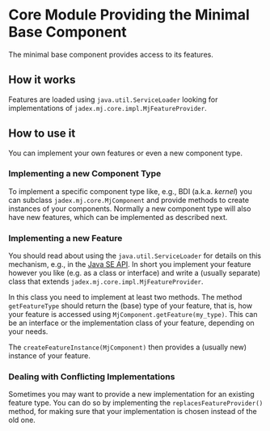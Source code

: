 # Core Module Providing the Minimal Base Component

The minimal base component provides access to its features.

## How it works

Features are loaded using `java.util.ServiceLoader`
looking for implementations of `jadex.mj.core.impl.MjFeatureProvider`.

## How to use it

You can implement your own features or even a new component type.

### Implementing a new Component Type

To implement a specific component type like, e.g., BDI (a.k.a. *kernel*)
you can subclass `jadex.mj.core.MjComponent` and provide methods
to create instances of your components. Normally a new component type
will also have new features, which can be implemented as described next.

### Implementing a new Feature

You should read about using the `java.util.ServiceLoader` for details on this mechanism,
e.g., in the [Java SE API](https://docs.oracle.com/en/java/javase/17/docs/api/java.base/java/util/ServiceLoader.html).
In short you implement your feature however you like (e.g. as a class or interface) and write
a (usually separate) class that extends `jadex.mj.core.impl.MjFeatureProvider`.

In this class you need to implement at least two methods. The method `getFeatureType` should return the
(base) type of your feature, that is, how your feature is accessed using `MjComponent.getFeature(my_type)`.
This can be an interface or the implementation class of your feature, depending on your needs.

The `createFeatureInstance(MjComponent)` then provides a (usually new) instance of your feature.

### Dealing with Conflicting Implementations

Sometimes you may want to provide a new implementation for an existing feature type.
You can do so by implementing the `replacesFeatureProvider()` method,
for making sure that your implementation is chosen instead of the old one.